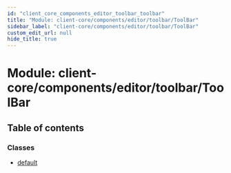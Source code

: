 ```yaml
---
id: "client_core_components_editor_toolbar_toolbar"
title: "Module: client-core/components/editor/toolbar/ToolBar"
sidebar_label: "client-core/components/editor/toolbar/ToolBar"
custom_edit_url: null
hide_title: true
---
```


# Module: client-core/components/editor/toolbar/ToolBar

## Table of contents

### Classes

- [default](../classes/client_core_components_editor_toolbar_toolbar.default.md)
